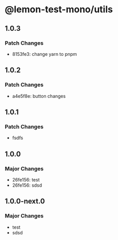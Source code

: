 # @lemon-test-mono/utils

## 1.0.3

### Patch Changes

- 8153fe3: change yarn to pnpm

## 1.0.2

### Patch Changes

- a4e5f8e: button changes

## 1.0.1

### Patch Changes

- fsdfs

## 1.0.0

### Major Changes

- 26fe156: test
- 26fe156: sdsd

## 1.0.0-next.0

### Major Changes

- test
- sdsd
